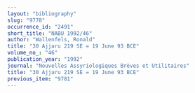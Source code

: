```yaml
---
layout: "bibliography"
slug: "9778"
occurrence_id: "2491"
short_title: "NABU 1992/46"
author: "Wallenfels, Ronald"
title: "30 Ajjaru 219 SE = 19 June 93 BCE"
volume_no_: "46"
publication_year: "1992"
journal: "Nouvelles Assyriologiques Brèves et Utilitaires"
title: "30 Ajjaru 219 SE = 19 June 93 BCE"
previous_item: "9781"
---
```


